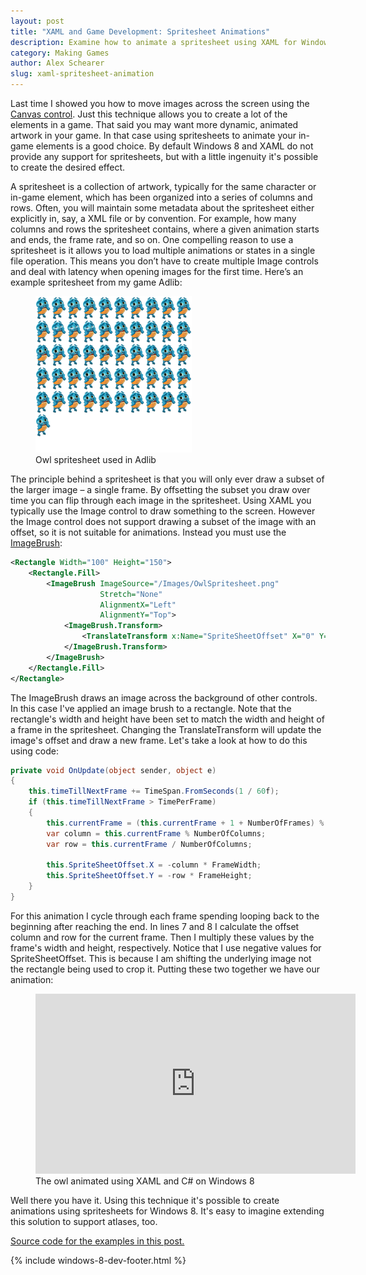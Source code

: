 ```yaml
---
layout: post
title: "XAML and Game Development: Spritesheet Animations"
description: Examine how to animate a spritesheet using XAML for Windows 8. Source code included.
category: Making Games
author: Alex Schearer
slug: xaml-spritesheet-animation
---
```


Last time I showed you how to move images 
across the screen using the [Canvas control](http://msdn.microsoft.com/en-us/library/system.windows.controls.canvas.aspx). 
Just this technique allows you to create a lot of the elements in a game. That 
said you may want more dynamic, animated artwork in your game. In that case using 
spritesheets to animate your in-game elements is a good choice. By default Windows 
8 and XAML do not provide any support for spritesheets, but with a little ingenuity 
it's possible to create the desired effect.

A spritesheet is a collection of artwork, typically for the same character or in-game 
element, which has been organized into a series of columns and rows. Often, you will 
maintain some metadata about the spritesheet either explicitly in, say, a XML file or 
by convention. For example, how many columns and rows the spritesheet contains, where 
a given animation starts and ends, the frame rate, and so on. One compelling reason to 
use a spritesheet is it allows you to load multiple animations or states in a single 
file operation. This means you don’t have to create multiple Image controls and deal 
with latency when opening images for the first time. Here’s an example spritesheet 
from my game Adlib:

<figure>
    <a href="/img/posts/2013-05-20-XAML Spritesheet Animation/scared-owl-spritesheet.png">
        <img src="/img/posts/2013-05-20-XAML Spritesheet Animation/scared-owl-spritesheet.thumb.png" alt="Owl spritesheet used in Adlib"/>
    </a>
    <figcaption>Owl spritesheet used in Adlib</figcaption>
</figure>

The principle behind a spritesheet is that you will only ever draw a subset of the 
larger image &ndash; a single frame. By offsetting the subset you draw over time you can 
flip through each image in the spritesheet. Using XAML you typically use the Image 
control to draw something to the screen. However the Image control does not support 
drawing a subset of the image with an offset, so it is not suitable for animations. 
Instead you must use the [ImageBrush](http://msdn.microsoft.com/en-us/library/system.windows.media.imagebrush.aspx):

~~~ xml
<Rectangle Width="100" Height="150">
    <Rectangle.Fill>
        <ImageBrush ImageSource="/Images/OwlSpritesheet.png" 
                    Stretch="None"
                    AlignmentX="Left" 
                    AlignmentY="Top">
            <ImageBrush.Transform>
                <TranslateTransform x:Name="SpriteSheetOffset" X="0" Y="0" />
            </ImageBrush.Transform>
        </ImageBrush>
    </Rectangle.Fill>
</Rectangle>
~~~

The ImageBrush draws an image across the background of other controls. In this 
case I've applied an image brush to a rectangle. Note that the rectangle's width 
and height have been set to match the width and height of a frame in the spritesheet. 
Changing the TranslateTransform will update the image's offset and draw a new frame. 
Let's take a look at how to do this using code:

~~~ csharp
private void OnUpdate(object sender, object e)
{
    this.timeTillNextFrame += TimeSpan.FromSeconds(1 / 60f);
    if (this.timeTillNextFrame > TimePerFrame)
    {
        this.currentFrame = (this.currentFrame + 1 + NumberOfFrames) % NumberOfFrames;
        var column = this.currentFrame % NumberOfColumns;
        var row = this.currentFrame / NumberOfColumns;

        this.SpriteSheetOffset.X = -column * FrameWidth;
        this.SpriteSheetOffset.Y = -row * FrameHeight;
    }
}
~~~

For this animation I cycle through each frame spending looping back to the beginning 
after reaching the end. In lines 7 and 8 I calculate the offset column and row for the 
current frame. Then I multiply these values by the frame's width and height, 
respectively. Notice that I use negative values for SpriteSheetOffset. This is because 
I am shifting the underlying image not the rectangle being used to crop it. Putting 
these two together we have our animation:

<figure>
    <iframe width="512" height="288" src="http://www.youtube.com/embed/3iMMEOdcsIw" frameborder="0" allowfullscreen></iframe>
    <figcaption>The owl animated using XAML and C# on Windows 8</figcaption>
</figure>

Well there you have it. Using this technique it's possible to create animations 
using spritesheets for Windows 8. It's easy to imagine extending this solution to 
support atlases, too.

[Source code for the examples in this post.](https://gist.github.com/aschearer/5606865)

{% include windows-8-dev-footer.html %}